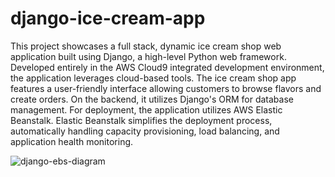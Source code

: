 # django-ice-cream-app

This project showcases a full stack, dynamic ice cream shop web application built using Django, a high-level Python web framework. Developed entirely in the AWS Cloud9 integrated development environment, the application leverages cloud-based tools. The ice cream shop app features a user-friendly interface allowing customers to browse flavors and create orders. On the backend, it utilizes Django's ORM for database management. For deployment, the application utilizes AWS Elastic Beanstalk. Elastic Beanstalk simplifies the deployment process, automatically handling capacity provisioning, load balancing, and application health monitoring.

![django-ebs-diagram](https://github.com/user-attachments/assets/2bb6b710-c0ae-4a7f-a2d3-177760f11ef6)
